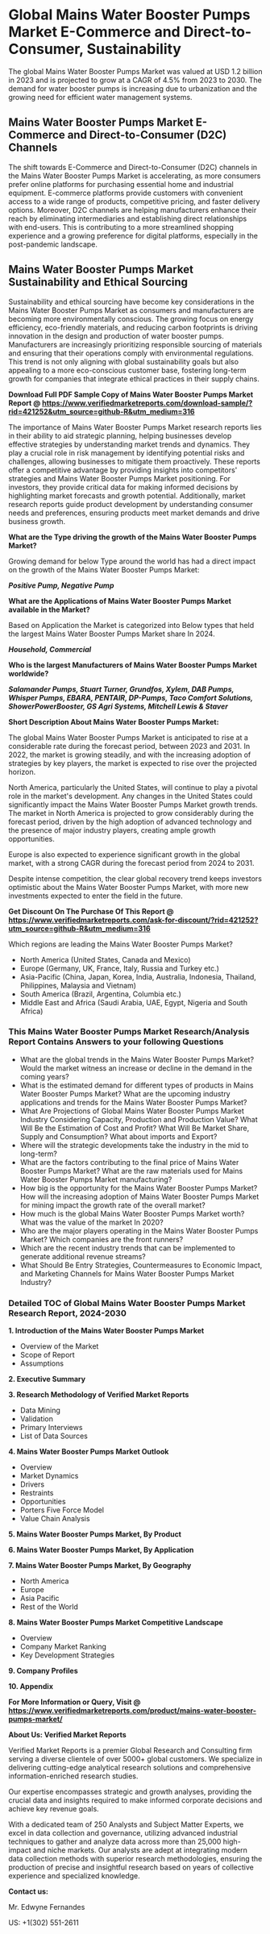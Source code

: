 <h1>Global Mains Water Booster Pumps Market E-Commerce and Direct-to-Consumer, Sustainability</h1><p class=""><p>The global Mains Water Booster Pumps Market was valued at USD 1.2 billion in 2023 and is projected to grow at a CAGR of 4.5% from 2023 to 2030. The demand for water booster pumps is increasing due to urbanization and the growing need for efficient water management systems.</p><h2>Mains Water Booster Pumps Market E-Commerce and Direct-to-Consumer (D2C) Channels</h2><p>The shift towards E-Commerce and Direct-to-Consumer (D2C) channels in the Mains Water Booster Pumps Market is accelerating, as more consumers prefer online platforms for purchasing essential home and industrial equipment. E-commerce platforms provide customers with convenient access to a wide range of products, competitive pricing, and faster delivery options. Moreover, D2C channels are helping manufacturers enhance their reach by eliminating intermediaries and establishing direct relationships with end-users. This is contributing to a more streamlined shopping experience and a growing preference for digital platforms, especially in the post-pandemic landscape.</p><h2>Mains Water Booster Pumps Market Sustainability and Ethical Sourcing</h2><p>Sustainability and ethical sourcing have become key considerations in the Mains Water Booster Pumps Market as consumers and manufacturers are becoming more environmentally conscious. The growing focus on energy efficiency, eco-friendly materials, and reducing carbon footprints is driving innovation in the design and production of water booster pumps. Manufacturers are increasingly prioritizing responsible sourcing of materials and ensuring that their operations comply with environmental regulations. This trend is not only aligning with global sustainability goals but also appealing to a more eco-conscious customer base, fostering long-term growth for companies that integrate ethical practices in their supply chains.</p></p><p class=""><strong>Download Full PDF Sample Copy of Mains Water Booster Pumps Market Report @ <a href="https://www.verifiedmarketreports.com/download-sample/?rid=421252&utm_source=github-R&utm_medium=316" target="_blank">https://www.verifiedmarketreports.com/download-sample/?rid=421252&utm_source=github-R&utm_medium=316</a></strong></p><p>The importance of&nbsp;Mains Water Booster Pumps Market research reports lies in their ability to aid strategic planning, helping businesses develop effective strategies by understanding market trends and dynamics. They play a crucial role in risk management by identifying potential risks and challenges, allowing businesses to mitigate them proactively. These reports offer a competitive advantage by providing insights into competitors' strategies and Mains Water Booster Pumps Market positioning. For investors, they provide critical data for making informed decisions by highlighting market forecasts and growth potential. Additionally, market research reports guide product development by understanding consumer needs and preferences, ensuring products meet market demands and drive business growth.</p><p><strong>What are the&nbsp;Type driving the growth of the Mains Water Booster Pumps Market?</strong></p><p id="" class="">Growing demand for below Type around the world has had a direct impact on the growth of the Mains Water Booster Pumps Market:</p><p class=""><em><strong>Positive Pump, Negative Pump</strong></em></p><p class=""><strong>What are the&nbsp;Applications&nbsp;of Mains Water Booster Pumps Market available in the Market?</strong></p><p id="" class="">Based on Application the Market is categorized into Below types that held the largest Mains Water Booster Pumps Market share In 2024.</p><p class=""><em><strong>Household, Commercial</strong></em></p><p class=""><strong>Who is the largest Manufacturers of Mains Water Booster Pumps Market worldwide?</strong></p><p><em><strong>Salamander Pumps, Stuart Turner, Grundfos, Xylem, DAB Pumps, Whisper Pumps, EBARA, PENTAIR, DP-Pumps, Taco Comfort Solutions, ShowerPowerBooster, GS Agri Systems, Mitchell Lewis & Staver</strong></em></p><p id="" class=""><strong>Short Description About Mains Water Booster Pumps Market:</strong></p><p>The global Mains Water Booster Pumps Market is anticipated to rise at a considerable rate during the forecast period, between 2023 and 2031. In 2022, the market is growing steadily, and with the increasing adoption of strategies by key players, the market is expected to rise over the projected horizon.</p><p>North America, particularly the United States, will continue to play a pivotal role in the market's development. Any changes in the United States could significantly impact the Mains Water Booster Pumps Market growth trends. The market in North America is projected to grow considerably during the forecast period, driven by the high adoption of advanced technology and the presence of major industry players, creating ample growth opportunities.</p><p>Europe is also expected to experience significant growth in the global market, with a strong CAGR during the forecast period from 2024 to 2031.</p><p>Despite intense competition, the clear global recovery trend keeps investors optimistic about the Mains Water Booster Pumps Market, with more new investments expected to enter the field in the future.</p><p id="" class=""><strong>Get Discount On The Purchase Of This Report @ <a href="https://www.verifiedmarketreports.com/ask-for-discount/?rid=421252?utm_source=github-R&utm_medium=316" target="_blank">https://www.verifiedmarketreports.com/ask-for-discount/?rid=421252?utm_source=github-R&utm_medium=316</a></strong></p><p class="">Which regions are leading the Mains Water Booster Pumps Market?</p><ul><li>North America (United States, Canada and Mexico)</li><li>Europe (Germany, UK, France, Italy, Russia and Turkey etc.)</li><li>Asia-Pacific (China, Japan, Korea, India, Australia, Indonesia, Thailand, Philippines, Malaysia and Vietnam)</li><li>South America (Brazil, Argentina, Columbia etc.)</li><li>Middle East and Africa (Saudi Arabia, UAE, Egypt, Nigeria and South Africa)</li></ul><h3 id="" class="">This Mains Water Booster Pumps Market Research/Analysis Report Contains Answers to your following Questions</h3><ul><li>What are the global trends in the Mains Water Booster Pumps Market? Would the market witness an increase or decline in the demand in the coming years?</li><li>What is the estimated demand for different types of products in Mains Water Booster Pumps Market? What are the upcoming industry applications and trends for the Mains Water Booster Pumps Market?</li><li>What Are Projections of Global Mains Water Booster Pumps Market Industry Considering Capacity, Production and Production Value? What Will Be the Estimation of Cost and Profit? What Will Be Market Share, Supply and Consumption? What about imports and Export?</li><li>Where will the strategic developments take the industry in the mid to long-term?</li><li>What are the factors contributing to the final price of Mains Water Booster Pumps Market? What are the raw materials used for Mains Water Booster Pumps Market manufacturing?</li><li>How big is the opportunity for the Mains Water Booster Pumps Market? How will the increasing adoption of Mains Water Booster Pumps Market for mining impact the growth rate of the overall market?</li><li>How much is the global Mains Water Booster Pumps Market worth? What was the value of the market In 2020?</li><li>Who are the major players operating in the Mains Water Booster Pumps Market? Which companies are the front runners?</li><li>Which are the recent industry trends that can be implemented to generate additional revenue streams?</li><li>What Should Be Entry Strategies, Countermeasures to Economic Impact, and Marketing Channels for Mains Water Booster Pumps Market Industry?</li></ul><h3 id="" class="">Detailed TOC of Global Mains Water Booster Pumps Market Research Report, 2024-2030</h3><p id="" class=""><strong>1. Introduction of the Mains Water Booster Pumps Market</strong></p><ul><li>Overview of the Market</li><li>Scope of Report</li><li>Assumptions</li></ul><p id="" class=""><strong>2. Executive Summary</strong></p><p id="" class=""><strong>3. Research Methodology of Verified Market Reports</strong></p><ul><li>Data Mining</li><li>Validation</li><li>Primary Interviews</li><li>List of Data Sources</li></ul><p id="" class=""><strong>4. Mains Water Booster Pumps Market Outlook</strong></p><ul><li>Overview</li><li>Market Dynamics</li><li>Drivers</li><li>Restraints</li><li>Opportunities</li><li>Porters Five Force Model</li><li>Value Chain Analysis</li></ul><p id="" class=""><strong>5. Mains Water Booster Pumps Market, By Product</strong></p><p id="" class=""><strong>6. Mains Water Booster Pumps Market, By Application</strong></p><p id="" class=""><strong>7. Mains Water Booster Pumps Market, By Geography</strong></p><ul><li>North America</li><li>Europe</li><li>Asia Pacific</li><li>Rest of the World</li></ul><p id="" class=""><strong>8. Mains Water Booster Pumps Market Competitive Landscape</strong></p><ul><li>Overview</li><li>Company Market Ranking</li><li>Key Development Strategies</li></ul><p id="" class=""><strong>9. Company Profiles</strong></p><p id="" class=""><strong>10. Appendix</strong></p><p id="" class=""><strong>For More Information or Query, Visit @ <a href="https://www.verifiedmarketreports.com/product/mains-water-booster-pumps-market/" target="_blank">https://www.verifiedmarketreports.com/product/mains-water-booster-pumps-market/</a></strong></p><p id="" class=""><strong>About Us: Verified Market Reports</strong></p><p id="" class="">Verified Market Reports is a premier Global Research and Consulting firm serving a diverse clientele of over 5000+ global customers. We specialize in delivering cutting-edge analytical research solutions and comprehensive information-enriched research studies.</p><p id="" class="">Our expertise encompasses strategic and growth analyses, providing the crucial data and insights required to make informed corporate decisions and achieve key revenue goals.</p><p id="" class="">With a dedicated team of 250 Analysts and Subject Matter Experts, we excel in data collection and governance, utilizing advanced industrial techniques to gather and analyze data across more than 25,000 high-impact and niche markets. Our analysts are adept at integrating modern data collection methods with superior research methodologies, ensuring the production of precise and insightful research based on years of collective experience and specialized knowledge.</p><p id="" class=""><strong>Contact us:</strong></p><p id="" class="">Mr. Edwyne Fernandes</p><p id="" class="">US: +1(302) 551-2611</p>